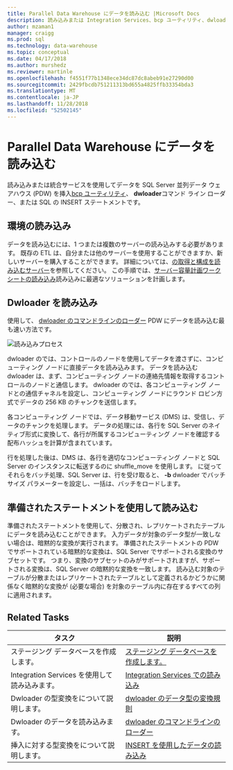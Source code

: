 ```yaml
---
title: Parallel Data Warehouse にデータを読み込む |Microsoft Docs
description: 読み込みまたは Integration Services、bcp ユーティリティ、dwloader、または SQL INSERT ステートメントを使用してデータに SQL Server 並列データ ウェアハウス (PDW) を挿入します。
author: mzaman1
manager: craigg
ms.prod: sql
ms.technology: data-warehouse
ms.topic: conceptual
ms.date: 04/17/2018
ms.author: murshedz
ms.reviewer: martinle
ms.openlocfilehash: f4551f77b1348ece34dc87dc8abeb91e27290d00
ms.sourcegitcommit: 2429fbcdb751211313bd655a4825ffb33354bda3
ms.translationtype: MT
ms.contentlocale: ja-JP
ms.lasthandoff: 11/28/2018
ms.locfileid: "52502145"
---
```

# <a name="loading-data-into-parallel-data-warehouse"></a>Parallel Data Warehouse にデータを読み込む
読み込みまたは統合サービスを使用してデータを SQL Server 並列データ ウェアハウス (PDW) を挿入[bcp ユーティリティ](../tools/bcp-utility.md)、 **dwloader**コマンド ライン ローダー、または SQL の INSERT ステートメントです。  

## <a name="loading-environment"></a>環境の読み込み  
データを読み込むには、1 つまたは複数のサーバーの読み込みする必要があります。 既存の ETL は、自分または他のサーバーを使用することができますか、新しいサーバーを購入することができます。 詳細については、[の取得と構成を読み込むサーバー](acquire-and-configure-loading-server.md)を参照してください。 この手順では、[サーバー容量計画ワークシートの読み込み](loading-server-capacity-planning-worksheet.md)読み込みに最適なソリューションを計画します。  
  
## <a name="load-with-dwloader"></a>Dwloader を読み込み  
使用して、 [dwloader のコマンドラインのローダー](dwloader.md) PDW にデータを読み込む最も速い方法です。  
  
![読み込みプロセス](media/loading-process.png "読み込みプロセス")  
  
dwloader のでは、コントロールのノードを使用してデータを渡さずに、コンピューティング ノードに直接データを読み込みます。 データを読み込む dwloader は、まず、コンピューティング ノードの連絡先情報を取得するコントロールのノードと通信します。 dwloader のでは、各コンピューティング ノードとの通信チャネルを設定し、コンピューティング ノードにラウンド ロビン方式でデータの 256 KB のチャンクを送信します。  
  
各コンピューティング ノードでは、データ移動サービス (DMS) は、受信し、データのチャンクを処理します。 データの処理には、各行を SQL Server のネイティブ形式に変換して、各行が所属するコンピューティング ノードを確認する配布ハッシュを計算が含まれています。  
  
行を処理した後は、DMS は、各行を適切なコンピューティング ノードと SQL Server のインスタンスに転送するのに shuffle_move を使用します。 に従ってそれらをバッチ処理、SQL Server は、行を受け取ると、 **-b** dwloader でバッチ サイズ パラメーターを設定し、一括は、バッチをロードします。  

## <a name="load-with-prepared-statements"></a>準備されたステートメントを使用して読み込む

準備されたステートメントを使用して、分散され、レプリケートされたテーブルにデータを読み込むことができます。 入力データが対象のデータ型が一致しない場合は、暗黙的な変換が実行されます。 準備されたステートメントの PDW でサポートされている暗黙的な変換は、SQL Server でサポートされる変換のサブセットです。 つまり、変換のサブセットのみがサポートされますが、サポートされる変換は、SQL Server の暗黙的な変換を一致します。 読み込む対象のテーブルが分散またはレプリケートされたテーブルとして定義されるかどうかに関係なく暗黙的な変換が (必要な場合) を対象のテーブル内に存在するすべての列に適用されます。 

<!-- MISSING LINK
For more information, see [Prepared statements](prepared-statements.md).
-->
  
## <a name="related-tasks"></a>Related Tasks  
  
|タスク|説明|  
|--------|---------------|  
|ステージング データベースを作成します。|[ステージング データベースを作成します。](staging-database.md)|  
|Integration Services を使用して読み込みます。|[Integration Services での読み込み](load-with-ssis.md)|  
|Dwloader の型変換をについて説明します。|[dwloader のデータ型の変換規則](dwloader-data-type-conversion-rules.md)|  
|Dwloader のデータを読み込みます。|[dwloader のコマンドラインのローダー](dwloader.md)|  
|挿入に対する型変換をについて説明します。|[INSERT を使用したデータの読み込み](load-with-insert.md)|  
 
<!-- MISSING LINKS
## See Also  
[Grant permissions to load data](grant-permissions-to-load-data.md)  
[Common metadata query examles](metadata-query-examples.md)  
  
-->
